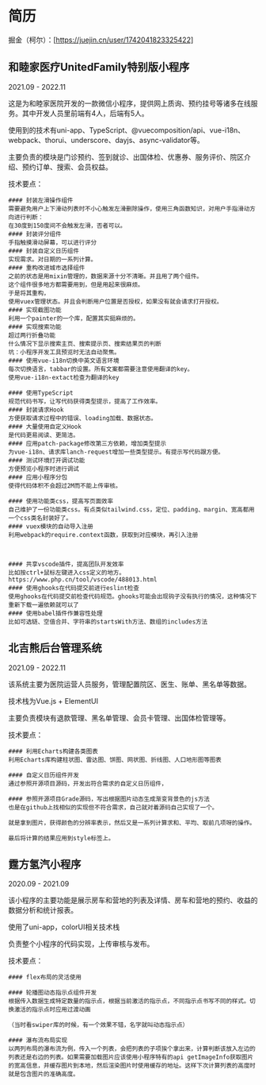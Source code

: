 # 简历

掘金（柯尔）：[https://juejin.cn/user/1742041823325422]

## 和睦家医疗UnitedFamily特别版小程序
2021.09 - 2022.11

这是为和睦家医院开发的一款微信小程序，提供网上质询、预约挂号等诸多在线服务。其中开发人员里前端有4人，后端有5人。

使用到的技术有uni-app、TypeScript、@vuecomposition/api、vue-i18n、webpack、thorui、underscore、dayjs、async-validator等。

主要负责的模块是门诊预约、签到就诊、出国体检、优惠券、服务评价、院区介绍、预约订单、搜索、会员权益。

技术要点：
```shell
#### 封装左滑操作组件
需要避免用户上下滑动列表时不小心触发左滑删除操作，使用三角函数知识，对用户手指滑动方向进行判断：
在30度到150度间不会触发左滑，否者可以。
#### 封装评分组件
手指触摸滑动屏幕，可以进行评分
#### 封装自定义日历组件
实现需求。对日期的一系列计算。
#### 重构改进城市选择组件
之前的状态是用mixin管理的，数据来源十分不清晰。并且用了两个组件。
这个组件很多地方都需要用到，但是用起来很麻烦。
于是将其重构，
使用vuex管理状态。并且会判断用户位置是否授权，如果没有就会请求打开授权。
#### 实现截图功能
利用一个painter的一个库，配置其实挺麻烦的。
#### 实现搜索功能
超过两行折叠功能
什么情况下显示搜索主页、搜索提示页、搜索结果页的判断
坑：小程序开发工具预览时无法自动聚焦。
#### 使用vue-i18n切换中英文语言环境
每次切换语言，tabbar的设置。所有文案都需要注意使用翻译的key。
使用vue-i18n-extact检查为翻译的key

#### 使用TypeScript
规范代码书写，让写代码获得类型提示，提高了工作效率。
#### 封装请求Hook
方便获取请求过程中的错误、loading加载、数据状态。
#### 大量使用自定义Hook
是代码更易阅读、更简洁。
#### 应用patch-package修改第三方依赖，增加类型提示
为vue-i18n、请求库lanch-request增加一些类型提示。有提示写代码跟方便。
#### 测试环境打开调试功能
方便预览小程序时进行调试
#### 应用小程序分包
使得代码体积不会超过2M而不能上传审核。

#### 使用功能类css，提高写页面效率
自己维护了一份功能类css。有点类似tailwind.css，定位、padding、margin、宽高都用一个css类名封装好了。
#### vuex模块的自动导入注册
利用webpack的require.context函数，获取到对应模块，再引入注册



#### 共享vscode插件，提高团队开发效率
比如按ctrl+鼠标左键进入css定义的地方。
https://www.php.cn/tool/vscode/488013.html
#### 使用ghooks在代码提交前进行eslint检查
使用ghooks在代码提交前检查代码规范。ghooks可能会出现钩子没有执行的情况，这种情况下重新下载一遍依赖就可以了
#### 使用babel插件作兼容性处理
比如可选链、空值合并、字符串的startsWith方法、数组的includes方法
```

## 北吉熊后台管理系统
2021.09 - 2022.11

该系统主要为医院运营人员服务，管理配置院区、医生、账单、黑名单等数据。

技术栈为Vue.js + ElementUI

主要负责模块有退款管理、黑名单管理、会员卡管理、出国体检管理等。

技术要点：
```shell
#### 利用Echarts构建各类图表
利用Echarts库构建柱状图、雷达图、饼图、网状图、折线图、人口地形图等图表

#### 自定义日历组件开发
通过参照开源项目源码，开发出符合需求的自定义日历组件，

#### 参照开源项目Grade源码，写出根据图片动态生成渐变背景色的js方法
也是在github上找相似的实现但不符合需求，自己就对着源码自己实现了一个。

就是拿到图片，获得颜色的分辨率表示，然后又是一系列计算求和、平均、取前几项呀的操作。

最后将计算的结果应用到style标签上。
```

## 霆方氢汽小程序
2020.09 - 2021.09

该小程序的主要功能是展示房车和营地的列表及详情、房车和营地的预约、收益的数据分析和统计报表。

使用了uni-app，colorUI相关技术栈

负责整个小程序的代码实现，上传审核与发布。

技术要点：
```shell
#### flex布局的灵活使用

#### 轮播图动态指示点组件开发
根据传入数据生成特定数量的指示点，根据当前激活的指示点，不同指示点书写不同的样式。切换激活的指示点时应用过渡动画

（当时看swiper库的时候，有一个效果不错，名字就叫动态指示点）

#### 瀑布流布局实现
以两列布局的瀑布流为例，传入一个列表，会把列表的子项挨个拿出来，计算判断该放入左边的列表还是右边的列表。如果需要加载图片应该使用小程序特有的api getImageInfo获取图片的宽高信息，并缓存图片到本地，然后渲染图片时使用缓存的地址。这样下次计算列表的高度时就是包含图片的准确高度。


```